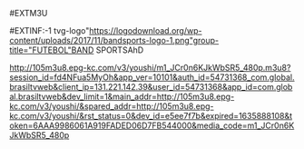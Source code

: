 #EXTM3U

#EXTINF:-1 tvg-logo"https://logodownload.org/wp-content/uploads/2017/11/bandsports-logo-1.png"group-title="FUTEBOL"BAND SPORTSAhD

http://105m3u8.epg-kc.com/v3/youshi/m1_JCr0n6KJkWbSR5_480p.m3u8?session_id=fd4NFua5MyOh&app_ver=10101&auth_id=54731368_com.global.brasiltvweb&client_ip=131.221.142.39&user_id=54731368&app_id=com.global.brasiltvweb&dev_limit=1&main_addr=http://105m3u8.epg-kc.com/v3/youshi/&spared_addr=http://105m3u8.epg-kc.com/v3/youshi/&rst_status=0&dev_id=e5ee7f7b&expired=1635888108&token=6AAA9986061A919FADED06D7FB544000&media_code=m1_JCr0n6KJkWbSR5_480p
